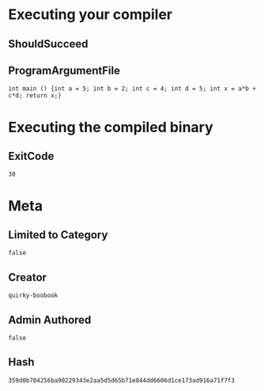 # Executing your compiler

## ShouldSucceed

## ProgramArgumentFile

```
int main () {int a = 5; int b = 2; int c = 4; int d = 5; int x = a*b + c*d; return x;}
```

# Executing the compiled binary

## ExitCode

```
30
```

# Meta

## Limited to Category

```
false
```

## Creator

```
quirky-boobook
```

## Admin Authored

```
false
```

## Hash

```
359d0b704256ba90229343e2aa5d5d65b71e844dd6606d1ce173ad916a71f7f3
```
